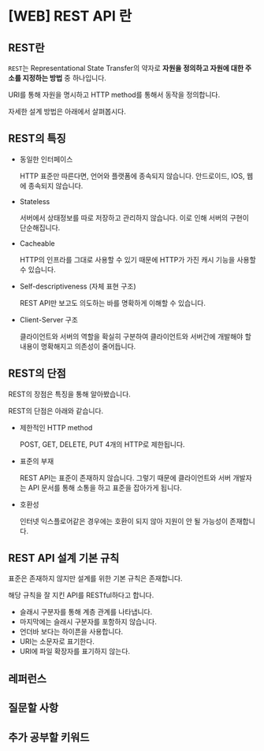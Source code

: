 # [WEB] REST API 란

## REST란

`REST`는 Representational State Transfer의 약자로 **자원을 정의하고 자원에 대한 주소를 지정하는 방법** 중 하나입니다.

URI를 통해 자원을 명시하고 HTTP method를 통해서 동작을 정의합니다.

자세한 설계 방법은 아래에서 살펴봅시다.



## REST의 특징

* 동일한 인터페이스

  HTTP 표준만 따른다면, 언어와 플랫폼에 종속되지 않습니다. 안드로이드, IOS, 웹에 종속되지 않습니다.

* Stateless

  서버에서 상태정보를 따로 저장하고 관리하지 않습니다. 이로 인해 서버의 구현이 단순해집니다.

* Cacheable

  HTTP의 인프라를 그대로 사용할 수 있기 때문에 HTTP가 가진 캐시 기능을 사용할 수 있습니다.

* Self-descriptiveness (자체 표현 구조)

  REST API만 보고도 의도하는 바를 명확하게 이해할 수 있습니다.

* Client-Server 구조

  클라이언트와 서버의 역할을 확실히 구분하여 클라이언트와 서버간에 개발해야 할 내용이 명확해지고 의존성이 줄어듭니다.





## REST의 단점

REST의 장점은 특징을 통해 알아봤습니다.

REST의 단점은 아래와 같습니다.

* 제한적인 HTTP method

  POST, GET, DELETE, PUT 4개의 HTTP로 제한됩니다.

* 표준의 부재

  REST API는 표준이 존재하지 않습니다. 그렇기 때문에 클라이언트와 서버 개발자는 API 문서를 통해 소통을 하고 표준을 잡아가게 됩니다.

* 호환성

  인터넷 익스플로어같은 경우에는 호환이 되지 않아 지원이 안 될 가능성이 존재합니다.





## REST API 설계 기본 규칙

표준은 존재하지 않지만 설계를 위한 기본 규칙은 존재합니다.

해당 규칙을 잘 지킨 API를 RESTful하다고 합니다.



* 슬래시 구분자를 통해 계층 관계를 나타냅니다.
* 마지막에는 슬래시 구분자를 포함하지 않습니다.
* 언더바 보다는 하이픈을 사용합니다.
* URI는 소문자로 표기한다.
* URI에 파일 확장자를 표기하지 않는다.





## 레퍼런스

## 질문할 사항

## 추가 공부할 키워드

